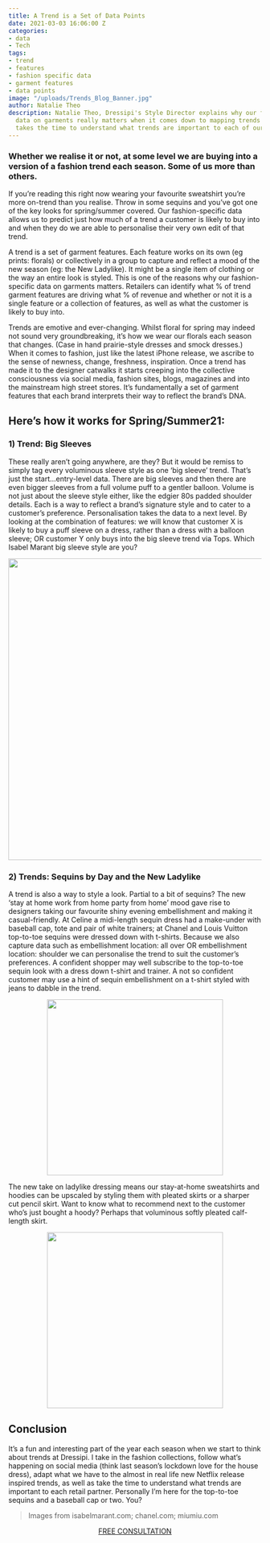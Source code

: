 ```yaml
---
title: A Trend is a Set of Data Points
date: 2021-03-03 16:06:00 Z
categories:
- data
- Tech
tags:
- trend
- features
- fashion specific data
- garment features
- data points
image: "/uploads/Trends_Blog_Banner.jpg"
author: Natalie Theo
description: Natalie Theo, Dressipi's Style Director explains why our fashion-specific
  data on garments really matters when it comes down to mapping trends and how she
  takes the time to understand what trends are important to each of our retail partners.
---
```


### Whether we realise it or not, at some level we are buying into a version of a fashion trend each season. Some of us more than others. 

If you’re reading this right now wearing your favourite sweatshirt you’re more on-trend than you realise. Throw in some sequins and you’ve got one of the key looks for spring/summer covered. Our fashion-specific data allows us to predict just how much of a trend a customer is likely to buy into and when they do we are able to personalise their very own edit of that trend.

A trend is a set of garment features. Each feature works on its own (eg prints: florals) or collectively in a group to capture and reflect a mood of the new season (eg: the New Ladylike). It might be a single item of clothing or the way an entire look is styled. This is one of the reasons why our fashion-specific data on garments matters. Retailers can identify what % of trend garment features are driving what % of revenue and whether or not it is a single feature or a collection of features, as well as what the customer is likely to buy into.

Trends are emotive and ever-changing. Whilst floral for spring may indeed not sound very groundbreaking, it’s how we wear our florals each season that changes. (Case in hand prairie-style dresses and smock dresses.) When it comes to fashion, just like the latest iPhone release, we ascribe to the sense of newness, change, freshness, inspiration. Once a trend has made it to the designer catwalks it starts creeping into the collective consciousness via social media, fashion sites, blogs, magazines and into the mainstream high street stores. It’s fundamentally a set of garment features that each brand interprets their way to reflect the brand’s DNA.

## Here’s how it works for Spring/Summer21:

### 1) Trend: Big Sleeves

These really aren’t going anywhere, are they? But it would be remiss to simply tag every voluminous sleeve style as one ‘big sleeve’ trend. That’s just the start…entry-level data. There are big sleeves and then there are even bigger sleeves from a full volume puff to a gentler balloon. Volume is not just about the sleeve style either, like the edgier 80s padded shoulder details. Each is a way to reflect a brand’s signature style and to cater to a customer’s preference. Personalisation takes the data to a next level. By looking at the combination of features: we will know that customer X is likely to buy a puff sleeve on a dress, rather than a dress with a balloon sleeve; OR customer Y only buys into the big sleeve trend via Tops. Which Isabel Marant big sleeve style are you?

<p style="text-align:center"><img style="margin-left: 0px; width: 600px;" src ="/uploads/Trends_Blog_1.jpg"/></p>

### 2) Trends: Sequins by Day and the New Ladylike

A trend is also a way to style a look. Partial to a bit of sequins? The new ‘stay at home work from home party from home’ mood gave rise to designers taking our favourite shiny evening embellishment and making it casual-friendly. At Celine a midi-length sequin dress had a make-under with baseball cap, tote and pair of white trainers; at Chanel and Louis Vuitton top-to-toe sequins were dressed down with t-shirts. Because we also capture data such as embellishment location: all over OR embellishment location: shoulder we can personalise the trend to suit the customer’s preferences. A confident shopper may well subscribe to the top-to-toe sequin look with a dress down t-shirt and trainer. A not so confident customer may use a hint of sequin embellishment on a t-shirt styled with jeans to dabble in the trend.

<p style="text-align:center"><img style="margin-left: 0px; width: 350px;" src ="/uploads/Trends_Blog_2.jpg"/></p>

The new take on ladylike dressing means our stay-at-home sweatshirts and hoodies can be upscaled by styling them with pleated skirts or a sharper cut pencil skirt. Want to know what to recommend next to the customer who’s just bought a hoody? Perhaps that voluminous softly pleated calf-length skirt.

<p style="text-align:center"><img style="margin-left: 0px; width: 350px;" src ="/uploads/Trends_Blog_3.jpg"/></p>

## Conclusion

It’s a fun and interesting part of the year each season when we start to think about trends at Dressipi. I take in the fashion collections, follow what’s happening on social media (think last season’s lockdown love for the house dress), adapt what we have to the almost in real life new Netflix release inspired trends, as well as take the time to understand what trends are important to each retail partner. Personally I’m here for the top-to-toe sequins and a baseball cap or two. You?

> Images from isabelmarant.com; chanel.com; miumiu.com

<p style="text-align:center"><a href="/contact/" class="button button-primary">FREE CONSULTATION</a></p>
